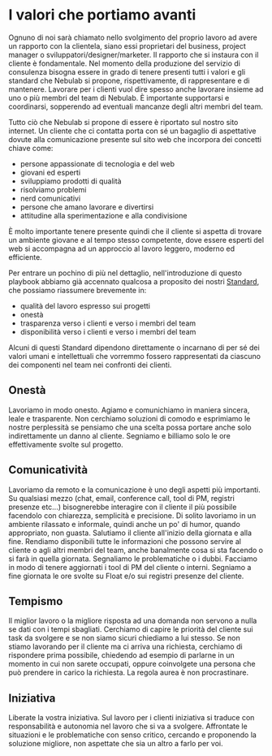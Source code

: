 # I valori che portiamo avanti

Ognuno di noi sarà chiamato nello svolgimento del proprio lavoro ad avere un rapporto con la 
clientela, siano essi proprietari del business, project manager o sviluppatori/designer/marketer. Il 
rapporto che si instaura con il cliente è fondamentale. Nel momento della produzione del servizio di 
consulenza bisogna essere in grado di tenere presenti tutti i valori e gli standard che Nebulab si 
propone, rispettivamente, di rappresentare e di mantenere. Lavorare per i clienti vuol dire spesso 
anche lavorare insieme ad uno o più membri del team di Nebulab. È importante supportarsi e 
coordinarsi, sopperendo ad eventuali mancanze degli altri membri del team.

Tutto ciò che Nebulab si propone di essere è riportato sul nostro sito internet. Un cliente che ci 
contatta porta con sé un bagaglio di aspettative dovute alla comunicazione presente sul sito web che 
incorpora dei concetti chiave come: 

- persone appassionate di tecnologia e del web
- giovani ed esperti
- sviluppiamo prodotti di qualità
- risolviamo problemi
- nerd comunicativi
- persone che amano lavorare e divertirsi
- attitudine alla sperimentazione e alla condivisione

È molto importante tenere presente quindi che il cliente si aspetta di trovare un ambiente giovane e 
al tempo stesso competente, dove essere esperti del web si accompagna ad un approccio al lavoro 
leggero, moderno ed efficiente. 

Per entrare un pochino di più nel dettaglio, nell'introduzione di questo playbook abbiamo già 
accennato qualcosa a proposito dei nostri 
[Standard](https://github.com/nebulab/playbook/blob/master/su-di-noi/standard.md), che possiamo 
riassumere brevemente in:

- qualità del lavoro espresso sui progetti
- onestà
- trasparenza verso i clienti e verso i membri del team
- disponibilità verso i clienti e verso i membri del team

Alcuni di questi Standard dipendono direttamente o incarnano di per sé dei valori umani e 
intellettuali che vorremmo fossero rappresentati da ciascuno dei componenti nel team nei confronti 
dei clienti.

## Onestà

Lavoriamo in modo onesto. Agiamo e comunichiamo in maniera sincera, leale e trasparente. Non 
cerchiamo soluzioni di comodo e esprimiamo le nostre perplessità se pensiamo che una scelta possa 
portare anche solo indirettamente un danno al cliente. Segniamo e billiamo solo le ore 
effettivamente svolte sul progetto.

## Comunicatività

Lavoriamo da remoto e la comunicazione è uno degli aspetti più importanti. Su qualsiasi mezzo (chat, 
email, conference call, tool di PM, registri presenze etc...) bisognerebbe interagire con il cliente 
il più possibile facendolo con chiarezza, semplicità e precisione. Di solito lavoriamo in un 
ambiente rilassato e informale, quindi anche un po' di humor, quando appropriato, non guasta.
Salutiamo il cliente all'inizio della giornata e alla fine. Rendiamo disponibili tutte le 
informazioni che possono servire al cliente o agli altri membri del team, anche banalmente cosa si 
sta facendo o si farà in quella giornata. Segnaliamo le problematiche o i dubbi.  Facciamo in modo 
di tenere aggiornati i tool di PM del cliente o interni. Segniamo a fine giornata le ore svolte su 
Float e/o sui registri presenze del cliente.

## Tempismo
 
Il miglior lavoro o la migliore risposta ad una domanda non servono a nulla se dati con i tempi 
sbagliati. Cerchiamo di capire le priorità del cliente sui task da svolgere e se non siamo sicuri 
chiediamo a lui stesso. Se non stiamo lavorando per il cliente ma ci arriva una richiesta, cerchiamo 
di rispondere prima possibile, chiedendo ad esempio di parlarne in un momento in cui non sarete 
occupati, oppure coinvolgete una persona che può prendere in carico la richiesta. La regola aurea è
non procrastinare.

## Iniziativa

Liberate la vostra iniziativa. Sul lavoro per i clienti iniziativa si traduce con responsabilità e 
autonomia nel lavoro che si va a svolgere. Affrontate le situazioni e le problematiche con senso 
critico, cercando e proponendo la soluzione migliore, non aspettate che sia un altro a farlo per 
voi.

